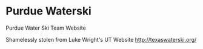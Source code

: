 # Purdue Waterski
Purdue Water Ski Team Website


Shamelessly stolen from Luke Wright's UT Website http://texaswaterski.org/
